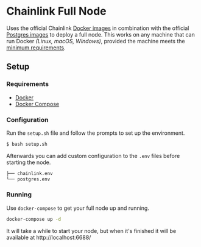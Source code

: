 # Chainlink Full Node

Uses the official Chainlink [Docker images](https://hub.docker.com/r/smartcontract/chainlink) in combination with the official [Postgres images](https://hub.docker.com/_/postgres) to deploy a full node. This works on any machine that can run Docker *(Linux, macOS, Windows)*, provided the machine meets the [minimum requirements](https://docs.chain.link/docs/running-a-chainlink-node).

## Setup

### Requirements

- [Docker](https://docs.docker.com/get-docker/)
- [Docker Compose](https://docs.docker.com/compose/install/)

### Configuration

Run the `setup.sh` file and follow the prompts to set up the environment.

```bash
$ bash setup.sh
```

Afterwards you can add custom configuration to the `.env` files before starting the node.

```bash
├── chainlink.env
└── postgres.env
```

### Running

Use `docker-compose` to get your full node up and running.

```bash
docker-compose up -d
```

It will take a while to start your node, but when it's finished it will be available at http://localhost:6688/
